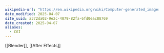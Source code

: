 ```yaml
---
wikipedia-url: "https://en.wikipedia.org/wiki/Computer-generated_imagery"
date_modified: 2025-04-07
site_uuid: a372da02-9e2c-4079-82fa-6fd0eac88769
date_created: 2025-04-07
aliases:
  - CGI
---
```


[[Blender]], [[After Effects]]